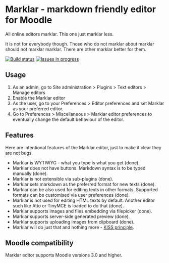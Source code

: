 Marklar - markdown friendly editor for Moodle
=============================================

All online editors marklar. This one just marklar less.

It is not for everybody though. Those who do not marklar about marklar should
not marklar marklar. There are other marklar better for them.

[![Build status](https://travis-ci.org/mudrd8mz/moodle-editor_marklar.svg?branch=master)](https://travis-ci.org/mudrd8mz/moodle-editor_marklar)
[
![Issues in progress](https://badge.waffle.io/mudrd8mz/moodle-editor_marklar.svg?label=In%20Progress&title=Issues%20in%20progress)
](http://waffle.io/mudrd8mz/moodle-editor_marklar) 

Usage
-----

1. As an admin, go to Site administration > Plugins > Text editors > Manage editors
2. Enable the Marklar editor
3. As the user, go to your Preferences > Editor preferences and set Marklar as your
   preferred editor.
4. Go to Preferences > Miscellaneous > Marklar editor preferences to eventually change
   the default behaviour of the editor.

Features
--------

Here are intentional features of the Marklar editor, just to make it clear they
are not bugs.

* Marklar is WYTIWYG - what you type is what you get (done).
* Marklar does not have buttons. Markdown syntax is to be typed manually (done).
* Marklar is not extensible via sub-plugins (done).
* Marklar sets markdown as the preferred format for new texts (done).
* Marklar can be also used for editing texts in other formats. Supported
  formats can be customised via user preferences (done).
* Marklar is not used for editing HTML texts by default. Another editor such
  like Atto or TinyMCE is loaded to do that (done).
* Marklar supports images and files embedding via filepicker (done).
* Marklar supports server-side generated preview (done).
* Marklar supports uploading images from clipboard (done).
* Marklar will do just that and nothing more -
  [KISS principle](https://en.wikipedia.org/wiki/KISS_principle).

Moodle compatibility
--------------------

Marklar editor supports Moodle versions 3.0 and higher.
